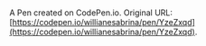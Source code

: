 # 

A Pen created on CodePen.io. Original URL: [https://codepen.io/willianesabrina/pen/YzeZxqd](https://codepen.io/willianesabrina/pen/YzeZxqd).


